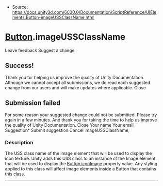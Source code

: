 * Source: https://docs.unity3d.com/6000.0/Documentation/ScriptReference/UIElements.Button-imageUSSClassName.html

#  [Button](https://docs.unity3d.com/6000.0/Documentation/ScriptReference/UIElements.Button.html).imageUSSClassName
Leave feedback
Suggest a change
## Success!
Thank you for helping us improve the quality of Unity Documentation. Although we cannot accept all submissions, we do read each suggested change from our users and will make updates where applicable.
Close
## Submission failed
For some reason your suggested change could not be submitted. Please <a>try again</a> in a few minutes. And thank you for taking the time to help us improve the quality of Unity Documentation.
Close
Your name Your email Suggestion* Submit suggestion
Cancel
imageUSSClassName; 
### Description
The USS class name of the image element that will be used to display the icon texture. 
Unity adds this USS class to an instance of the Image element that will be used to display the [Button.iconImage](https://docs.unity3d.com/6000.0/Documentation/ScriptReference/UIElements.Button-iconImage.html) property value. Any styling applied to this class will affect image elements inside a Button that contains this class. 
* * *
